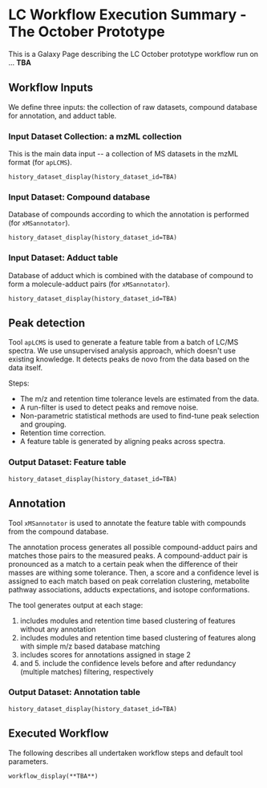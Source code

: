 # LC Workflow Execution Summary - The October Prototype

This is a Galaxy Page describing the LC October prototype workflow run on ... **TBA**

## Workflow Inputs
We define three inputs: the collection of raw datasets, compound database for annotation, and adduct table.

### Input Dataset Collection: a mzML collection

This is the main data input -- a collection of MS datasets in the mzML format (for `apLCMS`).

```galaxy
history_dataset_display(history_dataset_id=TBA)
```

### Input Dataset: Compound database

Database of compounds according to which the annotation is performed (for `xMSannotator`).

```galaxy
history_dataset_display(history_dataset_id=TBA)
```

### Input Dataset: Adduct table

Database of adduct which is combined with the database of compound to form a molecule-adduct pairs (for `xMSannotator`).

```galaxy
history_dataset_display(history_dataset_id=TBA)
```

## Peak detection

Tool `apLCMS` is used to generate a feature table from a batch of LC/MS spectra. We use unsupervised analysis approach, which doesn't use existing knowledge. It detects peaks de novo from the data based on the data itself. 

Steps:
- The m/z and retention time tolerance levels are estimated from the data. 
- A run-filter is used to detect peaks and remove noise. 
- Non-parametric statistical methods are used to find-tune peak selection and grouping. 
- Retention time correction.
- A feature table is generated by aligning peaks across spectra.

### Output Dataset: Feature table

```galaxy
history_dataset_display(history_dataset_id=TBA)
```

## Annotation

Tool `xMSannotator` is used to annotate the feature table with compounds from the compound database. 

The annotation process generates all possible compound-adduct pairs and matches those pairs to the measured peaks. A compound-adduct pair is pronounced as a match to a certain peak when the difference of their masses are withing some tolerance. Then, a score and a confidence level is assigned to each match based on peak correlation clustering, metabolite pathway associations, adducts expectations, and isotope conformations.

The tool generates output at each stage:
1. includes modules and retention time based clustering of features without any annotation
2. includes  modules and retention time based clustering of features along with simple m/z based database matching
3. includes scores for annotations assigned in stage 2
4. and 5. include the confidence levels before and after redundancy (multiple matches) filtering, respectively

### Output Dataset: Annotation table

```galaxy
history_dataset_display(history_dataset_id=TBA)
```

## Executed Workflow
The following describes all undertaken workflow steps and default tool parameters. 
```galaxy
workflow_display(**TBA**)
```
